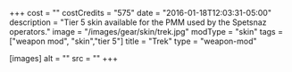 +++
cost = ""
costCredits = "575"
date = "2016-01-18T12:03:31-05:00"
description = "Tier 5 skin available for the PMM used by the Spetsnaz operators."
image = "/images/gear/skin/trek.jpg"
modType = "skin"
tags = ["weapon mod", "skin","tier 5"]
title = "Trek"
type = "weapon-mod"

[images]
  alt = ""
  src = ""
+++
